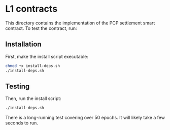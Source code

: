 # L1 contracts

This directory contains the implementation of the PCP settlement smart contract. To test the contract, run:

## Installation

First, make the install script executable:

```bash
chmod +x install-deps.sh
./install-deps.sh
```

## Testing

Then, run the install script:

```bash
./install-deps.sh
```

There is a long-running test covering over 50 epochs. It will likely take a few seconds to run.
